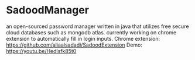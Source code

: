 # SadoodManager
an open-sourced password manager written in java that utilizes free secure cloud databases such as mongodb atlas. currently working on chrome extension to automatically fill in login inputs. 
Chrome extension: https://github.com/aliaalsadadi/SadoodExtension
Demo:
https://youtu.be/Hedlsfk85t0
